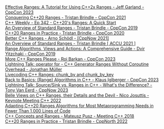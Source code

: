 [Effective Ranges: A Tutorial for Using C++2x Ranges - Jeff Garland - CppCon 2023](https://www.youtube.com/watch?v=QoaVRQvA6hI&t=2514s)<br>
[Conquering C++20 Ranges - Tristan Brindle - CppCon 2021](https://www.youtube.com/watch?v=3MBtLeyJKg0)<br>
[C++ Weekly - Ep 342 - C++20's Ranges: A Quick Start](https://www.youtube.com/watch?v=sZy9XcGHmI4&t=100s) <br>
[An Overview of Standard Ranges - Tristan Brindle - CppCon 2019](https://www.youtube.com/watch?v=SYLgG7Q5Zws&t=3446s)<br>
[C++20 Ranges in Practice - Tristan Brindle - CppCon 2020](https://www.youtube.com/watch?v=d_E-VLyUnzc&t=879s)<br>
[Better C++ Ranges - Arno Schödl - [CppNow 2021]](https://www.youtube.com/watch?v=P8VdPsLLcaE)<br>
[An Overview of Standard Ranges - Tristan Brindle [ ACCU 2021 ]](https://www.youtube.com/watch?v=d9qDEEJFwNc)<br>
[Range Algorithms, Views and Actions: A Comprehensive Guide - Dvir Yitzchaki - CppCon 2019](https://www.youtube.com/watch?v=qQtS50ZChN8&t=93s)<br>
[More C++ Ranges Please - Roi Barkan - CppCon 2023](https://www.youtube.com/watch?v=Ugb8-ig7Pnw)<br>
[Lightning Talk: operator for - C++ Generator Ranges Without Coroutine Overhead - Jonathan Müller](https://www.youtube.com/watch?v=l7ntC-Y1syY)<br>
[Livecoding C++ Ranges: chunk_by and chunk_by_key](https://www.youtube.com/watch?v=A4J7mlA4ang)<br>
[Back to Basics: (Range) Algorithms in C++ - Klaus Iglberger - CppCon 2023](https://www.youtube.com/watch?v=eJCA2fynzME&t=91s)<br>
[Lightning Talk: Source/Sink vs. Ranges in C++ - What's the Difference? - Tony Van Eerd - CppNow 2023](https://www.youtube.com/watch?v=BChyPWorFvg)<br>
[Belle Views on C++ Ranges, their Details and the Devil - Nico Josuttis - Keynote Meeting C++ 2022](https://www.youtube.com/watch?v=O8HndvYNvQ4)<br>
[Adapting C++20 Ranges Algorithms for Most Metaprogramming Needs in Fewer Than 1,000 Lines of Code](https://www.youtube.com/watch?v=69PuizjrgBM)<br>
[C++ Concepts and Ranges - Mateusz Pusz - Meeting C++ 2018](https://www.youtube.com/watch?v=pe05ZWdh0N0)<br>
[C++20 Ranges in Practice - Tristan Brindle - CppNorth 2022](https://www.youtube.com/watch?v=L0bhZp6HMDM&t=892s)<br>
